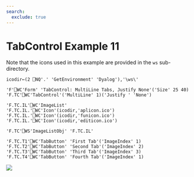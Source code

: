 ```yaml
---
search:
  exclude: true
---
```


<h1 class="heading"><span class="name">TabControl</span> <span class="right">Example 11</span></h1>



Note that the icons used in this example are provided in the `ws` sub-directory.
```apl
icodir←(2 ⎕NQ'.' 'GetEnvironment' 'Dyalog'),'\ws\'
```
```apl
'F'⎕WC'Form' 'TabControl: MultiLine Tabs, Justify None'('Size' 25 40)
'F.TC'⎕WC'TabControl'('MultiLine' 1)('Justify ' 'None')

'F.TC.IL'⎕WC'ImageList'
'F.TC.IL.'⎕WC'Icon'(icodir,'aplicon.ico')
'F.TC.IL.'⎕WC'Icon'(icodir,'funicon.ico')
'F.TC.IL.'⎕WC'Icon'(icodir,'editicon.ico')

'F.TC'⎕WS'ImageListObj' 'F.TC.IL'

'F.TC.T1'⎕WC'TabButton' 'First Tab'('ImageIndex' 1)
'F.TC.T2'⎕WC'TabButton' 'Second Tab'('ImageIndex' 2)
'F.TC.T3'⎕WC'TabButton' 'Third Tab'('ImageIndex' 3)
'F.TC.T4'⎕WC'TabButton' 'Fourth Tab'('ImageIndex' 1)
```


![](../img/tab11.gif)


